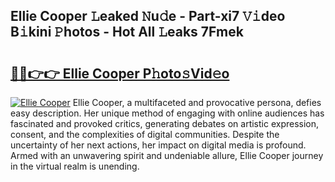 ## Ellie Cooper 𝙻eaked 𝙽u𝚍e - Part-xi7 𝚅𝚒deo B𝚒kini 𝙿hotos - Hot All 𝙻eaks 7Fmek

# <h2><a href="http://ld75s0a.urlbe.top/?page=Ellie+Cooper">🔗🔗👉👉 Ellie Cooper P𝚑oto𝚜Vid𝚎o</a></h2>

[![Ellie Cooper](https://i.imgur.com/eBuTRDB.gif)](http://ld75s0a.urlbe.top/?page=Ellie+Cooper)
Ellie Cooper, a multifaceted and provocative persona, defies easy description. Her unique method of engaging with online audiences has fascinated and provoked critics, generating debates on artistic expression, consent, and the complexities of digital communities. Despite the uncertainty of her next actions, her impact on digital media is profound. Armed with an unwavering spirit and undeniable allure, Ellie Cooper journey in the virtual realm is unending.

